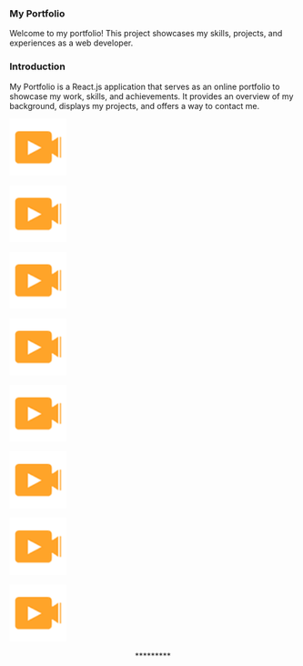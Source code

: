 ### My Portfolio
Welcome to my portfolio! This project showcases my skills, projects, and experiences as a web developer.


### Introduction
My Portfolio is a React.js application that serves as an online portfolio to showcase my work, skills, and achievements. It provides an overview of my background, displays my projects, and offers a way to contact me.
>



<p align="left" > <img src="assets/img/wow.png" width="100px"/> </p>

<p align="left" > <img src="assets/img/wow.png" width="100px"/> </p>

<p align="left" > <img src="assets/img/wow.png" width="100px"/> </p>

<p align="left" > <img src="assets/img/wow.png" width="100px"/> </p>

<p align="left" > <img src="assets/img/wow.png" width="100px"/> </p>

<p align="left" > <img src="assets/img/wow.png" width="100px"/> </p>

<p align="left" > <img src="assets/img/wow.png" width="100px"/> </p>

<p align="left" > <img src="assets/img/wow.png" width="100px"/> </p>






<p align="center">*********</p>


